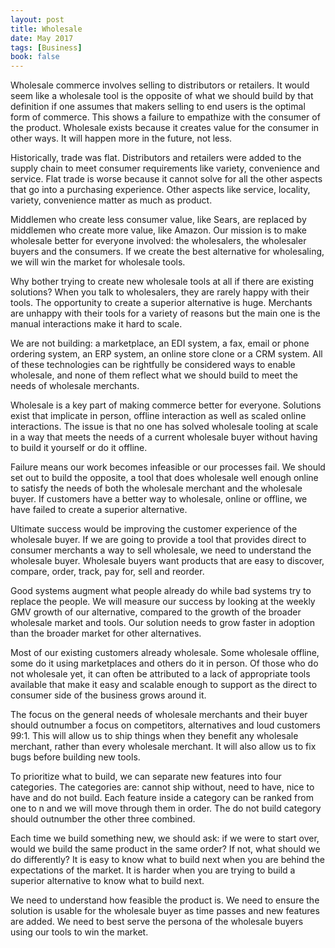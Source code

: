 ```yaml
---
layout: post
title: Wholesale
date: May 2017
tags: [Business]
book: false
---
```

Wholesale commerce involves selling to distributors or retailers. It would seem like a wholesale tool is the opposite of what we should build by that definition if one assumes that makers selling to end users is the optimal form of commerce. This shows a failure to empathize with the consumer of the product. Wholesale exists because it creates value for the consumer in other ways. It will happen more in the future, not less.

Historically, trade was flat. Distributors and retailers were added to the supply chain to meet consumer requirements like variety, convenience and service. Flat trade is worse because it cannot solve for all the other aspects that go into a purchasing experience. Other aspects like service, locality, variety, convenience matter as much as product.

Middlemen who create less consumer value, like Sears, are replaced by middlemen who create more value, like Amazon. Our mission is to make wholesale better for everyone involved: the wholesalers, the wholesaler buyers and the consumers. If we create the best alternative for wholesaling, we will win the market for wholesale tools.

Why bother trying to create new wholesale tools at all if there are existing solutions? When you talk to wholesalers, they are rarely happy with their tools. The opportunity to create a superior alternative is huge. Merchants are unhappy with their tools for a variety of reasons but the main one is the manual interactions make it hard to scale.

We are not building: a marketplace, an EDI system, a fax, email or phone ordering system, an ERP system, an online store clone or a CRM system. All of these technologies can be rightfully be considered ways to enable wholesale, and none of them reflect what we should build to meet the needs of wholesale merchants.

Wholesale is a key part of making commerce better for everyone. Solutions exist that implicate in person, offline interaction as well as scaled online interactions. The issue is that no one has solved wholesale tooling at scale in a way that meets the needs of a current wholesale buyer without having to build it yourself or do it offline.

Failure means our work becomes infeasible or our processes fail. We should set out to build the opposite, a tool that does wholesale well enough online to satisfy the needs of both the wholesale merchant and the wholesale buyer. If customers have a better way to wholesale, online or offline, we have failed to create a superior alternative.

Ultimate success would be improving the customer experience of the wholesale buyer. If we are going to provide a tool that provides direct to consumer merchants a way to sell wholesale, we need to understand the wholesale buyer. Wholesale buyers want products that are easy to discover, compare, order, track, pay for, sell and reorder.

Good systems augment what people already do while bad systems try to replace the people. We will measure our success by looking at the weekly GMV growth of our alternative, compared to the growth of the broader wholesale market and tools. Our solution needs to grow faster in adoption than the broader market for other alternatives.

Most of our existing customers already wholesale. Some wholesale offline, some do it using marketplaces and others do it in person. Of those who do not wholesale yet, it can often be attributed to a lack of appropriate tools available that make it easy and scalable enough to support as the direct to consumer side of the business grows around it.

The focus on the general needs of wholesale merchants and their buyer should outnumber a focus on competitors, alternatives and loud customers 99:1. This will allow us to ship things when they benefit any wholesale merchant, rather than every wholesale merchant. It will also allow us to fix bugs before building new tools.

To prioritize what to build, we can separate new features into four categories. The categories are: cannot ship without, need to have, nice to have and do not build. Each feature inside a category can be ranked from one to n and we will move through them in order. The do not build category should outnumber the other three combined.  

Each time we build something new, we should ask: if we were to start over, would we build the same product in the same order? If not, what should we do differently? It is easy to know what to build next when you are behind the expectations of the market. It is harder when you are trying to build a superior alternative to know what to build next.

We need to understand how feasible the product is. We need to ensure the solution is usable for the wholesale buyer as time passes and new features are added. We need to best serve the persona of the wholesale buyers using our tools to win the market.
